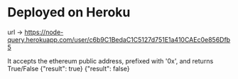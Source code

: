 # Deployed on Heroku
url -> https://node-query.herokuapp.com/user/c6b9C1BedaC1C5127d751E1a410CAEc0e856Dfb5

It accepts the ethereum public address, prefixed with '0x', and returns True/False
{"result": true}
{"result": false}
